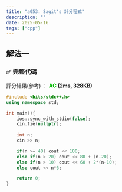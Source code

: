 ```yaml
---
title: "a053. Sagit's 計分程式"
description: ""
date: 2025-05-16
tags: ["cpp"]
--- 
```


## 解法一

### ✅ 完整代碼

評分結果(參考) ： **<font color="#00bb00">AC</font> (2ms, 328KB)**

```cpp
#include <bits/stdc++.h>
using namespace std;

int main(){
    ios::sync_with_stdio(false);
    cin.tie(nullptr);
    
    int n;
    cin >> n;

    if(n >= 40) cout << 100;
    else if(n > 20) cout << 80 + (n-20);
    else if(n > 10) cout << 60 + 2*(n-10);
    else cout << n*6;

    return 0;
}
```

